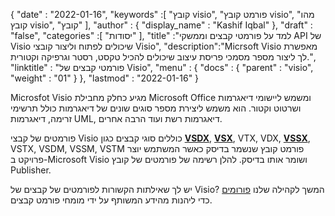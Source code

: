 {
  "date" : "2022-01-16",
  "keywords" :[ "קובץ visio", "פורמט קובץ visio", "מהו קובץ visio", "קובץ" ],
  "author" : {
    "display_name" : "Kashif Iqbal"
},
  "draft" : "false",
  "categories" :[ "יסודות" ],
  "title" :"למד על פורמטי קבצים וממשקי API של Visio שיכולים לפתוח וליצור קובצי Visio",
  "description":"Micrsoft Visio מאפשרת לך ליצור מספר מסמכי פריסת עיצוב שיכולים להכיל טקסט, רסטר וגרפיקה וקטורית.",
  "linktitle" : "פורמטי קבצים של Visio",
  "menu" : {
    "docs" : {
      "parent" : "visio",
      "weight" : "01"
}
},
  "lastmod" : "2022-01-16"
}

Microsfot Visio מגיע כחלק מחבילת Microsoft Office ומשמש ליישומי דיאגרמות ושרטוט וקטור. הוא משמש ליצירת מספר סוגים שונים של דיאגרמות כולל תרשימי זרימה, דיאגרמות UML, דיאגרמות רשת ועוד הרבה אחרים.

פורמטים של קבצי Visio כוללים סוגי קבצים כגון **[VSDX](/he/visio/vsdx/)**, **[VSX](/he/visio/vsx/)**, VTX, VDX, **[VSSX](/he/visio/vssx/)**, VSTX, VSDM, VSSM, VSTM פורמט קובץ שנשמר בדיסק כאשר המשתמש יוצר פרויקט ב-Microsoft Visio ושומר אותו בדיסק. להלן רשימה של פורמטים של קובץ Publisher.

יש לך שאילתות הקשורות לפורמטים של קבצים של Visio? המשך לקהילה שלנו [פורומים](https://forum.fileformat.com/c/visio/31) כדי ליהנות מהידע המשותף על ידי מומחי פורמט קבצים.


